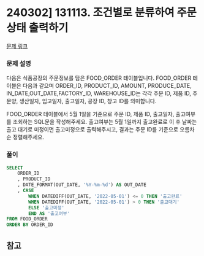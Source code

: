 # 240302] 131113. 조건별로 분류하여 주문상태 출력하기

[문제 링크](https://school.programmers.co.kr/learn/courses/30/lessons/131113)

### 문제 설명
다음은 식품공장의 주문정보를 담은 FOOD_ORDER 테이블입니다. FOOD_ORDER 테이블은 다음과 같으며 ORDER_ID, PRODUCT_ID, AMOUNT, PRODUCE_DATE, IN_DATE,OUT_DATE,FACTORY_ID, WAREHOUSE_ID는 각각 주문 ID, 제품 ID, 주문양, 생산일자, 입고일자, 출고일자, 공장 ID, 창고 ID를 의미합니다.  

FOOD_ORDER 테이블에서 5월 1일을 기준으로 주문 ID, 제품 ID, 출고일자, 출고여부를 조회하는 SQL문을 작성해주세요. 출고여부는 5월 1일까지 출고완료로 이 후 날짜는 출고 대기로 미정이면 출고미정으로 출력해주시고, 결과는 주문 ID를 기준으로 오름차순 정렬해주세요.

### 풀이
```sql
SELECT
    ORDER_ID
    , PRODUCT_ID
    , DATE_FORMAT(OUT_DATE, '%Y-%m-%d') AS OUT_DATE
    , CASE
        WHEN DATEDIFF(OUT_DATE, '2022-05-01') <= 0 THEN '출고완료'
        WHEN DATEDIFF(OUT_DATE, '2022-05-01') > 0 THEN '출고대기'
        ELSE '출고미정'
        END AS '출고여부'
FROM FOOD_ORDER
ORDER BY ORDER_ID
```

## 참고
